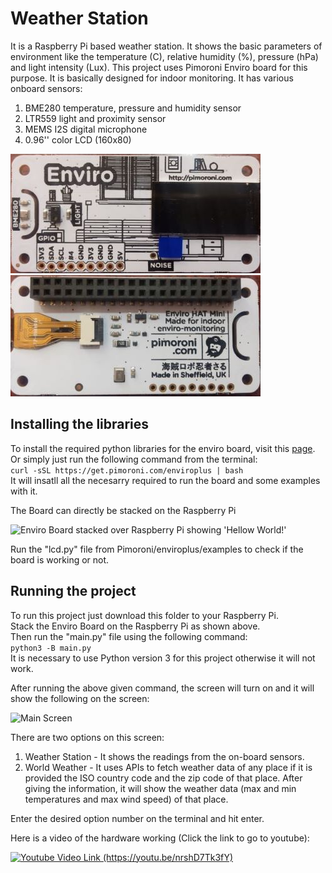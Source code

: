 # Weather Station  
It is a Raspberry Pi based weather station. It shows the basic parameters of environment like the temperature (C), relative humidity (%), pressure (hPa) and light intensity (Lux). This project uses Pimoroni Enviro board for this purpose. It is basically designed for indoor monitoring. It has various onboard sensors:
1. BME280 temperature, pressure and humidity sensor
2. LTR559 light and proximity sensor
3. MEMS I2S digital microphone
4. 0.96'' color LCD (160x80)  
  
![Enviro Front View](https://github.com/cbohra00627/Images/blob/main/weather_station/phatfront.jpg) 
![Enviro Back View](https://github.com/cbohra00627/Images/blob/main/weather_station/phatback.jpg)  
  
## Installing the libraries
To install the required python libraries for the enviro board, visit this [page](https://github.com/pimoroni/enviroplus-python).  
Or simply just run the following command from the terminal:  
```curl -sSL https://get.pimoroni.com/enviroplus | bash```  
It will insatll all the necesarry required to run the board and some examples with it.  

  
The Board can directly be stacked on the Raspberry Pi  
  
![Enviro Board stacked over Raspberry Pi showing 'Hellow World!'](https://github.com/cbohra00627/Images/blob/main/weather_station/hello.jpg)  
  
Run the "lcd.py" file from Pimoroni/enviroplus/examples to check if the board is working or not.  
  
## Running the project
To run this project just download this folder to your Raspberry Pi.  
Stack the Enviro Board on the Raspberry Pi as shown above.  
Then run the "main.py" file using the following command:  
```python3 -B main.py```  
It is necessary to use Python version 3 for this project otherwise it will not work.  
  
After running the above given command, the screen will turn on and it will show the following on the screen:  
  
![Main Screen](https://github.com/cbohra00627/Images/blob/main/weather_station/mainscreen.jpg)  
  
There are two options on this screen:  
1. Weather Station - It shows the readings from the on-board sensors.
2. World Weather - It uses APIs to fetch weather data of any place if it is provided the ISO country code and the zip code of that place. After giving the information, it will show the weather data (max and min temperatures and max wind speed) of that place.
  
Enter the desired option number on the terminal and hit enter.  
  
Here is a video of the hardware working (Click the link to go to youtube):  
  
[![Youtube Video Link (https://youtu.be/nrshD7Tk3fY)](https://github.com/cbohra00627/Images/blob/main/weather_station/video.jpg)](https://youtu.be/nrshD7Tk3fY)
